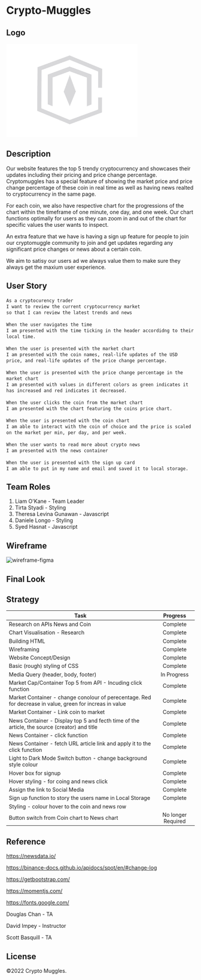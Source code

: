 # Crypto-Muggles

## Logo
<img src="assets/images/CryptoMugglesIcon.png" width=351 height=249 alt="cryptomuggle-logo">

## Description 

Our website features the top 5 trendy cryptocurrency and showcases their updates including their pricing and price change percentage. Cryptomuggles has a special feature of showing the market price and price change percentage of these coin in real time as well as having news realted to cryptocurrency in the same page.

For each coin, we also have respective chart for the progressions of the chart within the timeframe of one minute, one day, and one week. Our chart functions optimally for users as they can zoom in and out of the chart for specific values the user wants to inspect.

An extra feature that we have is having a sign up feature for people to join our cryptomuggle community to join and get updates regarding any significant price changes or news about a certain coin. 

We aim to satisy our users ad we always value them to make sure they always get the maxium user experience.


## User Story
```
As a cryptocurency trader
I want to review the current cryptocurrency market
so that I can review the latest trends and news

When the user navigates the time 
I am presented with the time ticking in the header accordidng to their local time. 

When the user is presented with the market chart
I am presented with the coin names, real-life updates of the USD price, and real-life updates of the price change percentage.

When the user is presented with the price change percentage in the market chart
I am presented with values in different colors as green indicates it has increased and red indicates it decreased.

When the user clicks the coin from the market chart   
I am presented with the chart featuring the coins price chart. 

When the user is presented with the coin chart 
I am able to interact with the coin of choice and the price is scaled on the market per min, per day, and per week.

When the user wants to read more about crypto news 
I am presented with the news container

When the user is presented with the sign up card
I am able to put in my name and email and saved it to local storage.
```


## Team Roles 
1. Liam O'Kane - Team Leader
2. Tirta Styadi - Styling
3. Theresa Levina Gunawan  - Javascript
4. Daniele Longo - Styling
5. Syed Hasnat - Javascript

## Wireframe
<img src="assets/images/Crypto Muggles – Figma.gif" alt="wireframe-figma">

## Final Look



## Strategy 
| Task       | Progress      | 
| ------------- |:-------------:| 
| Research on APIs News and Coin  | Complete | 
| Chart Visualisation - Research | Complete |
| Building HTML | Complete | 
| Wireframing | Complete |
| Website Concept/Design | Complete | 
| Basic (rough) styling of CSS | Complete | 
| Media Query (header, body, footer) | In Progress | 
| Market Cap/Container Top 5 from API - Incuding click function | Complete | 
| Market Container - change conolour of perecentage. Red for decrease in value, green for increas in value | Complete |
Market Container - Link coin to market | Complete | 
| News Container - Display top 5 and fecth time of the article, the source (creator) and title | Complete 
| News Container - click function | Complete |
| News Container - fetch URL article link and apply it to the click function | Complete | 
| Light to Dark Mode Switch button - change background style colour | Complete | 
| Hover box for signup | Complete | 
| Hover styling - for coing and news click | Complete | 
| Assign the link to Social Media | Complete | 
| Sign up function to story the users name in Local Storage | Complete | 
| Styling - colour hover to the coin and news row | 
| Button switch from Coin chart to News chart | No longer Required | 

## Reference

https://newsdata.io/

https://binance-docs.github.io/apidocs/spot/en/#change-log

https://getbootstrap.com/

https://momentjs.com/

https://fonts.google.com/

Douglas Chan - TA

David Impey - Instructor

Scott Basquill - TA

## License

©2022 Crypto Muggles.



